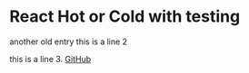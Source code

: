 # React Hot or Cold with testing
another old entry
this is a line 2

this is a line 3.
[GitHub](https://github.com/Thinkful-Ed/react-hot-cold-testing)
